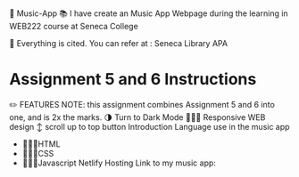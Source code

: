 🎵 Music-App
📚 I have create an Music App Webpage during the learning in WEB222 course at Seneca College

📖 Everything is cited. You can refer at : Seneca Library APA
# Assignment 5 and 6 Instructions
✏️️ FEATURES
NOTE: this assignment combines Assignment 5 and 6 into one, and is 2x the marks.
🌗 Turn to Dark Mode
🧑🏻‍💻 Responsive WEB design
↕️ scroll up to top button
Introduction
Language use in the music app
- 🧑🏻‍💻HTML
- 🧑🏻‍💻CSS
- 🧑🏻‍💻Javascript
Netlify Hosting
Link to my music app:
